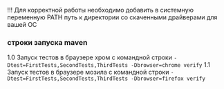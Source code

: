 !!! Для корректной работы необходимо добавить в системную переменную PATH путь к директории со скаченными драйверами для вашей ОС

### строки запуска maven
1.0 Запуск тестов в браузере хром с командной строки 
``` -Dtest=FirstTests,SecondTests,ThirdTests -Dbrowser=chrome verify ```
1.1 Запуск тестов в браузере мозила с командной строки 
``` -Dtest=FirstTests,SecondTests,ThirdTests -Dbrowser=firefox verify ```